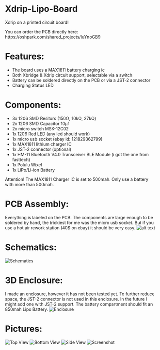 # Xdrip-Lipo-Board
Xdrip on a printed circuit board!

You can order the PCB directly here: https://oshpark.com/shared_projects/IuYnoGB9

# Features:

- The board uses a MAX1811 battery charging ic
- Both Xbridge & Xdrip circuit support, selectable via a switch
- Battery can be soldered directly on the PCB or via a JST-2 connector
- Charging Status LED

# Components:

- 3x 1206 SMD Resitors (150Ω, 10kΩ, 27kΩ)
- 2x 1206 SMD Capacitor 10μf
- 2x micro switch MSK-12C02
- 1x 1206 Red LED (any led should work)
- 1x micro usb socket (ebay id: 121829362799)
- 1x MAX1811 lithium charger IC
- 1x JST-2 connector (optional)
- 1x HM-11 Bluetooth V4.0 Transceiver BLE Module (i got the one from fasttech)
- 1x Polulu Wixel
- 1x LiPo/Li-ion Battery

Attention! The MAX1811 Charger IC is set to 500mah. Only use a battery with more than 500mah.

# PCB Assembly:

Everything is labeled on the PCB. The components are large enough to be soldered by hand, the trickiest for me was the micro usb socket. But if you use a hot air rework station (40$ on ebay) it should be very easy.
![alt text](https://github.com/mzst123/Xdrip-Lipo-Board/blob/master/PCB%20Layout.png)


# Schematics:

![Schematics](https://github.com/mzst123/Xdrip-Lipo-Board/blob/master/Schematics.png)


# 3D Enclosure:
I made an enclosure, however it has not been tested yet. To further reduce space, the JST-2 connector is not used in this enclosure. In the future I might add one with JST-2 support. The battery compartment should fit an 850mah Lipo Battery.
![Enclosure](https://github.com/mzst123/Xdrip-Lipo-Board/blob/master/Enclosure/3D_render.png)

# Pictures:

![Top View](https://github.com/mzst123/Xdrip-Lipo-Board/blob/master/Top.JPG)
![Bottom View](https://github.com/mzst123/Xdrip-Lipo-Board/blob/master/Bottom.JPG)
![Side View](https://github.com/mzst123/Xdrip-Lipo-Board/blob/master/Side.JPG)
![Screenshot](https://github.com/mzst123/Xdrip-Lipo-Board/blob/master/Screenshot.png)